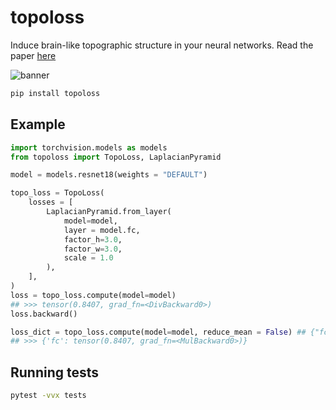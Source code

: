 # topoloss

Induce brain-like topographic structure in your neural networks. Read the paper [here](https://arxiv.org/abs/2501.16396)

![banner](https://github.com/user-attachments/assets/0b8ae5e0-175a-49ee-a690-1b4f89d9d0fd)

```bash
pip install topoloss
```

## Example

```python
import torchvision.models as models
from topoloss import TopoLoss, LaplacianPyramid

model = models.resnet18(weights = "DEFAULT")

topo_loss = TopoLoss(
    losses = [
        LaplacianPyramid.from_layer(
            model=model,
            layer = model.fc,
            factor_h=3.0, 
            factor_w=3.0, 
            scale = 1.0
        ),
    ],
)
loss = topo_loss.compute(model=model)
## >>> tensor(0.8407, grad_fn=<DivBackward0>)
loss.backward()

loss_dict = topo_loss.compute(model=model, reduce_mean = False) ## {"fc": }
## >>> {'fc': tensor(0.8407, grad_fn=<MulBackward0>)}
```

## Running tests

```bash
pytest -vvx tests
```

